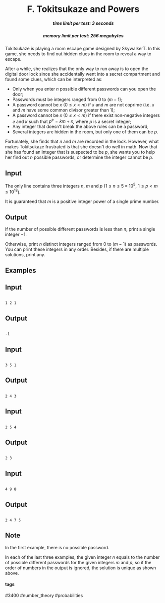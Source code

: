 <h1 style='text-align: center;'> F. Tokitsukaze and Powers</h1>

<h5 style='text-align: center;'>time limit per test: 3 seconds</h5>
<h5 style='text-align: center;'>memory limit per test: 256 megabytes</h5>

Tokitsukaze is playing a room escape game designed by SkywalkerT. In this game, she needs to find out hidden clues in the room to reveal a way to escape.

After a while, she realizes that the only way to run away is to open the digital door lock since she accidentally went into a secret compartment and found some clues, which can be interpreted as:

* Only when you enter $n$ possible different passwords can you open the door;
* Passwords must be integers ranged from $0$ to $(m - 1)$;
* A password cannot be $x$ ($0 \leq x < m$) if $x$ and $m$ are not coprime (i.e. $x$ and $m$ have some common divisor greater than $1$);
* A password cannot be $x$ ($0 \leq x < m$) if there exist non-negative integers $e$ and $k$ such that $p^e = k m + x$, where $p$ is a secret integer;
* Any integer that doesn't break the above rules can be a password;
* Several integers are hidden in the room, but only one of them can be $p$.

Fortunately, she finds that $n$ and $m$ are recorded in the lock. However, what makes Tokitsukaze frustrated is that she doesn't do well in math. Now that she has found an integer that is suspected to be $p$, she wants you to help her find out $n$ possible passwords, or determine the integer cannot be $p$.

## Input

The only line contains three integers $n$, $m$ and $p$ ($1 \leq n \leq 5 \times 10^5$, $1 \leq p < m \leq 10^{18}$).

It is guaranteed that $m$ is a positive integer power of a single prime number.

## Output

If the number of possible different passwords is less than $n$, print a single integer $-1$.

Otherwise, print $n$ distinct integers ranged from $0$ to $(m - 1)$ as passwords. You can print these integers in any order. Besides, if there are multiple solutions, print any.

## Examples

## Input


```

1 2 1

```
## Output


```

-1

```
## Input


```

3 5 1

```
## Output


```

2 4 3

```
## Input


```

2 5 4

```
## Output


```

2 3

```
## Input


```

4 9 8

```
## Output


```

2 4 7 5

```
## Note

In the first example, there is no possible password.

In each of the last three examples, the given integer $n$ equals to the number of possible different passwords for the given integers $m$ and $p$, so if the order of numbers in the output is ignored, the solution is unique as shown above.



#### tags 

#3400 #number_theory #probabilities 